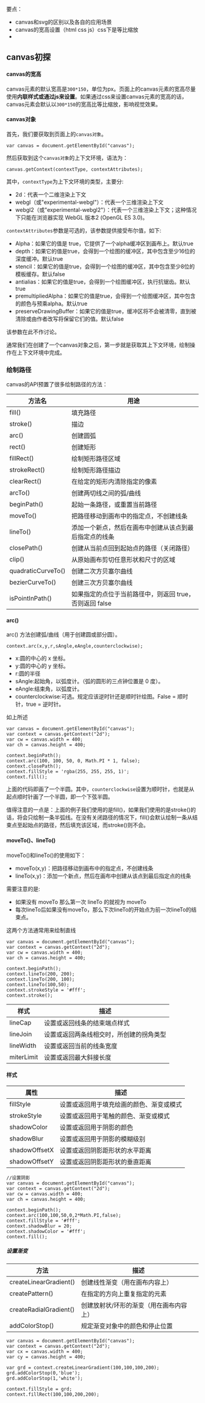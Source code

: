 要点：
- canvas和svg的区别以及各自的应用场景
- canvas的宽高设置（html css js）css下是等比缩放
- 

## canvas初探

#### canvas的宽高
canvas元素的默认宽高是`300*150`，单位为px。页面上的canvas元素的宽高尽量使用**内联样式或通过js来设置**。如果通过css来设置canvas元素的宽高的话，canvas元素会默认以`300*150`的宽高比等比缩放，影响视觉效果。

#### canvas对象
首先，我们要获取到页面上的`canvas对象`。
```
var canvas = document.getElementById("canvas");
```

然后获取到这个`canvas对象`的上下文环境，语法为：
```
canvas.getContext(contextType, contextAttributes);
```
其中，`contextType`为上下文环境的类型，主要分:
- 2d：代表一个二维渲染上下文
- webgl（或"experimental-webgl"）：代表一个三维渲染上下文
- webgl2（或"experimental-webgl2"）：代表一个三维渲染上下文；这种情况下只能在浏览器实现 WebGL 版本2 (OpenGL ES 3.0)。

`contextAttributes`参数是可选的，该参数提供接受布尔值，如下:
- Alpha：如果它的值是 true，它提供了一个alpha缓冲区到画布上。默认true
- depth：如果它的值是true，会得到一个绘图的缓冲区，其中包含至少16位的深度缓冲。默认true
- stencil：如果它的值是true，会得到一个绘图的缓冲区，其中包含至少8位的模板缓存。默认false
- antialias：如果它的值是true，会得到一个绘图缓冲区，执行抗锯齿。默认true
- premultipliedAlpha：如果它的值是true，会得到一个绘图缓冲区，其中包含的颜色与预乘alpha。默认true
- preserveDrawingBuffer：如果它的值是true，缓冲区将不会被清零，直到被清除或由作者改写将保留它们的值。默认false

该参数在此不作讨论。

通常我们在创建了一个canvas对象之后，第一步就是获取其上下文环境，绘制操作在上下文环境中完成。

### 绘制路径
canvas的API预置了很多绘制路径的方法：

方法名 | 用途
---|---
fill() | 填充路径
stroke() | 描边
arc() | 创建圆弧
rect() | 创建矩形
fillRect() | 绘制矩形路径区域
strokeRect() | 绘制矩形路径描边
clearRect() | 在给定的矩形内清除指定的像素
arcTo() | 创建两切线之间的弧/曲线
beginPath() | 起始一条路径，或重置当前路径
moveTo() | 把路径移动到画布中的指定点，不创建线条
lineTo() | 添加一个新点，然后在画布中创建从该点到最后指定点的线条
closePath() | 创建从当前点回到起始点的路径（关闭路径）
clip() | 从原始画布剪切任意形状和尺寸的区域
quadraticCurveTo() | 创建二次方贝塞尔曲线
bezierCurveTo() | 创建三次方贝塞尔曲线
isPointInPath() | 如果指定的点位于当前路径中，则返回 true，否则返回 false

#### arc()
arc() 方法创建弧/曲线（用于创建圆或部分圆）。
```
context.arc(x,y,r,sAngle,eAngle,counterclockwise);
```
- x:圆的中心的 x 坐标。
- y:圆的中心的 y 坐标。
- r:圆的半径
- sAngle:起始角，以弧度计。（弧的圆形的三点钟位置是 0 度）。
- eAngle:结束角，以弧度计。
- counterclockwise:可选。规定应该逆时针还是顺时针绘图。False = 顺时针，true = 逆时针。

如上所述
```
var canvas = document.getElementById("canvas");
var context = canvas.getContext("2d");
var cw = canvas.width = 400;
var ch = canvas.height = 400;

context.beginPath();
context.arc(100, 100, 50, 0, Math.PI * 1, false);
context.closePath();
context.fillStyle = 'rgba(255, 255, 255, 1)';
context.fill();
```
上面的代码即画了一个半圆。其中，`counterclockwise`设置为顺时针，也就是从起点顺时针画了一个半圆，即一个下弦半圆。

值得注意的一点是：上面的例子我们使用的是fill()，如果我们使用的是stroke()的话，将会只绘制一条半弧线。在没有关闭路径的情况下，fill()会默认绘制一条从结束点至起始点的路径，然后填充该区域，而stroke()则不会。

#### moveTo()、lineTo()
moveTo()和lineTo()的使用如下：
- moveTo(x,y)：把路径移动到画布中的指定点，不创建线条
- lineTo(x,y)：添加一个新点，然后在画布中创建从该点到最后指定点的线条

需要注意的是:
- 如果没有 moveTo 那么第一次 lineTo 的就视为 moveTo
- 每次lineTo后如果没有moveTo，那么下次lineTo的开始点为前一次lineTo的结束点。

这两个方法通常用来绘制直线
```
var canvas = document.getElementById("canvas");
var context = canvas.getContext("2d");
var cw = canvas.width = 400;
var ch = canvas.height = 400;

context.beginPath();
context.lineTo(200, 200);
context.lineTo(200, 100);
context.lineTo(100,50);
context.strokeStyle = '#fff';
context.stroke();
```
样式 | 描述
---|---
lineCap | 设置或返回线条的结束端点样式
lineJoin | 设置或返回两条线相交时，所创建的拐角类型
lineWidth | 设置或返回当前的线条宽度
miterLimit | 设置或返回最大斜接长度

#### 样式

属性 | 描述
---|---
fillStyle | 设置或返回用于填充绘画的颜色、渐变或模式
strokeStyle | 设置或返回用于笔触的颜色、渐变或模式
shadowColor | 设置或返回用于阴影的颜色
shadowBlur | 设置或返回用于阴影的模糊级别
shadowOffsetX | 设置或返回阴影距形状的水平距离
shadowOffsetY | 设置或返回阴影距形状的垂直距离

```
//设置阴影
var canvas = document.getElementById("canvas");
var context = canvas.getContext("2d");
var cw = canvas.width = 400;
var ch = canvas.height = 400;

context.beginPath();
context.arc(100,100,50,0,2*Math.PI,false);
context.fillStyle = '#fff';
context.shadowBlur = 20;
context.shadowColor = '#fff';
context.fill();
```

##### 设置渐变

方法 | 描述
--- | ---
createLinearGradient() | 创建线性渐变（用在画布内容上）
createPattern() | 在指定的方向上重复指定的元素
createRadialGradient() | 创建放射状/环形的渐变（用在画布内容上）
addColorStop() | 规定渐变对象中的颜色和停止位置

```
var canvas = document.getElementById("canvas");
var context = canvas.getContext("2d");
var cx = canvas.width = 400;
var cy = canvas.height = 400;

var grd = context.createLinearGradient(100,100,100,200);
grd.addColorStop(0,'blue');
grd.addColorStop(1,'white');

context.fillStyle = grd;
context.fillRect(100,100,200,200);
```